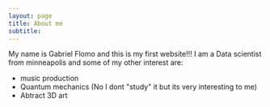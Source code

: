 ```yaml
---
layout: page
title: About me
subtitle: 
---
```


My name is Gabriel Flomo and this is my first website!!! I am a Data scientist from minneapolis and some of my other interest are:
* music production
* Quantum mechanics (No I dont "study" it but its very interesting to me)
* Abtract 3D art

